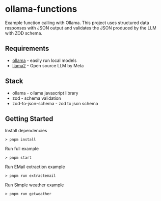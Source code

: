 # ollama-functions

Example function calling with Ollama. This project uses structured data responses with JSON output and validates the JSON produced by the LLM with ZOD schema.

## Requirements

- [ollama](https://ollama.com) - easily run local models
- [llama2](https://ollama.com/library/llama2) - Open source LLM by Meta

## Stack

- ollama - ollama javascript library
- zod - schema validation
- zod-to-json-schema - zod to json schema

## Getting Started

Install dependencies

```
> pnpm install
```

Run full example

```
> pnpm start
```

Run EMail extraction example

```
> pnpm run extractemail
```

Run Simple weather example

```
> pnpm run getweather
```
